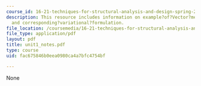 ```yaml
---
course_id: 16-21-techniques-for-structural-analysis-and-design-spring-2005
description: This resource includes information on example?of?Vector?mechanics?formulation,
  and corresponding?variational?formulation.
file_location: /coursemedia/16-21-techniques-for-structural-analysis-and-design-spring-2005/fac675846b0eea0980ca4a7bfc4754bf_unit1_notes.pdf
file_type: application/pdf
layout: pdf
title: unit1_notes.pdf
type: course
uid: fac675846b0eea0980ca4a7bfc4754bf

---
```

None